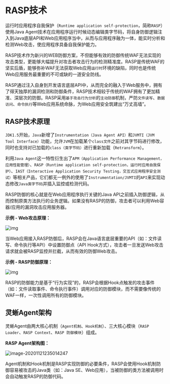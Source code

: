 # RASP技术

运行时应用程序自我保护（`Runtime application self-protection`，简称`RASP`）使用Java Agent技术在应用程序运行时候动态编辑类字节码，将自身防御逻辑注入到Java底层API和Web应用程序当中，从而与应用程序融为一体，能实时分析和检测Web攻击，使应用程序具备自我保护能力。

RASP技术作为新兴的WEB防御方案，不但能够有效的防御传统WAF无法实现的攻击类型，更能够大幅提升对攻击者攻击行为的检测精准度。RASP是传统WAF的坚实后盾，能够弥补WAF无法获取Web应用`运行时`环境的缺陷，同时也是传统Web应用服务最重要的不可或缺的一道安全防线。

RASP通过注入自身到开发语言底层API中，从而完全的融入于Web服务中，拥有了得天独厚的漏洞检测和防御条件，RASP技术相较于传统的WAF拥有了更加精准、深层次的防御。RASP采用`基于攻击行为分析`的`主动防御`机制，严防`文件读写`、`数据访问`、`命令执行`等Web应用系统命脉，为Web应用安全筑建出“万丈高墙”。



## RASP技术原理

`JDK1.5`开始，`Java`新增了`Instrumentation（Java Agent API）`和`JVMTI（JVM Tool Interface）`功能，允许`JVM`在加载某个`class文件`之前对其字节码进行修改，同时也支持对已加载的`class（类字节码）`进行重新加载（`Retransform`）。

利用`Java Agent`这一特性衍生出了`APM（Application Performance Management，应用性能管理）`、`RASP（Runtime application self-protection，运行时应用自我保护）`、`IAST（Interactive Application Security Testing，交互式应用程序安全测试）`等相关产品，它们都无一例外的使用了`Instrumentation/JVMTI`的`API`来实现动态修改`Java类字节码`并插入监控或检测代码。

RASP防御的核心就是在Web应用程序执行关键的Java API之前插入防御逻辑，从而控制原类方法执行的业务逻辑。如果没有RASP的防御，攻击者可以利用Web容器/应用的漏洞攻击应用服务器。

**示例 - Web攻击原理：**

![img](https://javasec.oss-cn-hongkong.aliyuncs.com/images/image-20201115214755444.png)

当Web应用接入RASP防御后，RASP会在Java语言底层重要的API（如：文件读写、命令执行等API）中设置防御点（API Hook方式），攻击者一旦发送Web攻击请求就会被RASP监控并拦截，从而有效的防御Web攻击。

**示例 - RASP防御原理：**

![img](https://javasec.oss-cn-hongkong.aliyuncs.com/images/image-20201104172033466.png)



RASP的防御能力是基于“行为实现”的，RASP会根据Hook点触发的攻击事件（如：文件读取事件、命令执行事件）调用对应的防御模块，而不需要像传统的WAF一样，一次性调用所有的防御模块。



## 灵蜥Agent架构

灵蜥Agent由两大核心机制（`Agent机制`、`Hook机制`）、三大核心模块（`RASP Loader`、`RASP Context`、`RASP 防御模块`）组成。

**RASP Agent架构图：**

![image-20201121235014247](https://javasec.oss-cn-hongkong.aliyuncs.com/images/image-20201121235014247.png)

Agent机制和Hook机制是RASP实现防御的必要条件，RASP会使用Hook机制防御容易被攻击的Java类（如：Java SE、Web应用），当被防御的类方法被调用时会自动触发RASP的防御代码。